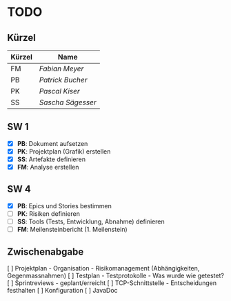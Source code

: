 # TODO

## Kürzel

| Kürzel    | Name               |
| ----------|--------------------|
| FM        | *Fabian Meyer*     |
| PB        | *Patrick Bucher*   |
| PK        | *Pascal Kiser*     |
| SS        | *Sascha Sägesser*  |

## SW 1

- [X] **PB**: Dokument aufsetzen
- [X] **PK**: Projektplan (Grafik) erstellen
- [X] **SS**: Artefakte definieren
- [X] **FM**: Analyse erstellen

## SW 4

- [X] **PB**: Epics und Stories bestimmen
- [ ] **PK**: Risiken definieren
- [ ] **SS**: Tools (Tests, Entwicklung, Abnahme) definieren
- [ ] **FM**: Meilensteinbericht (1. Meilenstein)

## Zwischenabgabe

[ ] Projektplan
    - Organisation
    - Risikomanagement (Abhängigkeiten, Gegenmassnahmen)
[ ] Testplan
    - Testprotokolle
    - Was wurde wie getestet?
[ ] Sprintreviews
    - geplant/erreicht
[ ] TCP-Schnittstelle
    - Entscheidungen festhalten
[ ] Konfiguration
[ ] JavaDoc
